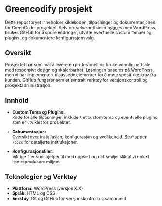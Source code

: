 # Greencodify prosjekt

Dette repositoryet inneholder kildekoden, tilpasninger og dokumentasjonen for GreenCode-prosjektet. Selv om selve nettsiden bygges med WordPress, brukes GitHub for å spore endringer, utvikle eventuelle custom temaer og plugins, og dokumentere konfigurasjonsvalg.

## Oversikt

Prosjektet har som mål å levere en profesjonell og brukervennlig nettside med responsivt design og skalerbarhet. Løsningen baseres på WordPress, men vi har implementert tilpassede elementer for å møte spesifikke krav fra kunden. GitHub fungerer som et sentralt verktøy for versjonskontroll og prosjektadministrasjon.

## Innhold

- **Custom Tema og Plugins:**  
  Kode for alle tilpasninger, inkludert et custom tema og eventuelle plugins som er utviklet for prosjektet.
  
- **Dokumentasjon:**  
  Oversikt over installasjon, konfigurasjon og vedlikehold. Se mappen `/docs` for detaljerte instruksjoner.
  
- **Konfigurasjonsfiler:**  
  Viktige filer som hjelper til med oppsett og driftsmiljø, slik at vi enkelt kan reprodusere miljøet.

## Teknologier og Verktøy

- **Plattform:** WordPress (versjon X.X)  
- **Språk:** HTML og CSS
- **Verktøy:** Git og GitHub for versjonskontroll og samarbeid

